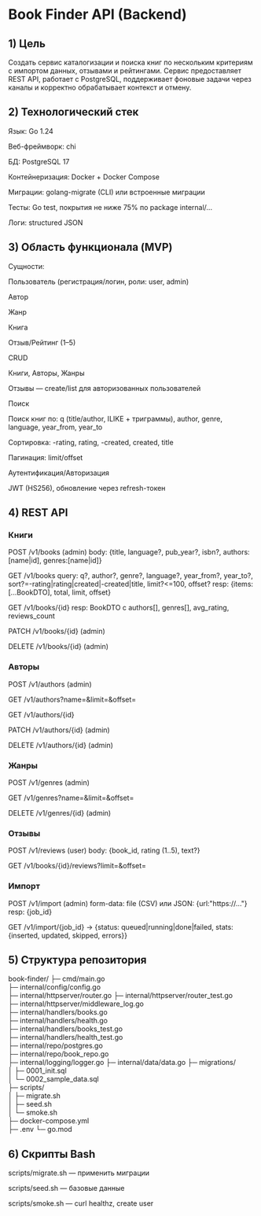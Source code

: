 # Book Finder API (Backend)
## 1) Цель

Создать сервис каталогизации и поиска книг по нескольким критериям с импортом данных, отзывами и рейтингами. Сервис предоставляет REST API, работает с PostgreSQL, поддерживает фоновые задачи через каналы и корректно обрабатывает контекст и отмену.

## 2) Технологический стек 

Язык: Go 1.24

Веб-фреймворк: chi 

БД: PostgreSQL 17

Контейнеризация: Docker + Docker Compose

Миграции: golang-migrate (CLI) или встроенные миграции

Тесты: Go test, покрытия не ниже 75% по package internal/...

Логи: structured JSON 

## 3) Область функционала (MVP)

Сущности:

Пользователь (регистрация/логин, роли: user, admin)

Автор

Жанр

Книга

Отзыв/Рейтинг (1–5)

CRUD

Книги, Авторы, Жанры 

Отзывы — create/list для авторизованных пользователей

Поиск

Поиск книг по: q (title/author, ILIKE + триграммы), author, genre, language, year_from, year_to

Сортировка: -rating, rating, -created, created, title

Пагинация: limit/offset 

Аутентификация/Авторизация

JWT (HS256), обновление через refresh-токен

## 4) REST API 
### Книги

POST /v1/books (admin)
body: {title, language?, pub_year?, isbn?, authors: [name|id], genres:[name|id]}

GET /v1/books
query:
q?, author?, genre?, language?, year_from?, year_to?, sort?=-rating|rating|created|-created|title, limit?<=100, offset?
resp: {items:[...BookDTO], total, limit, offset}

GET /v1/books/{id}
resp: BookDTO с authors[], genres[], avg_rating, reviews_count

PATCH /v1/books/{id} (admin)

DELETE /v1/books/{id} (admin)

### Авторы

POST /v1/authors (admin)

GET /v1/authors?name=&limit=&offset=

GET /v1/authors/{id}

PATCH /v1/authors/{id} (admin)

DELETE /v1/authors/{id} (admin)

### Жанры

POST /v1/genres (admin)

GET /v1/genres?name=&limit=&offset=

DELETE /v1/genres/{id} (admin)

### Отзывы

POST /v1/reviews (user)
body: {book_id, rating (1..5), text?}

GET /v1/books/{id}/reviews?limit=&offset=

### Импорт

POST /v1/import (admin)
form-data: file (CSV) или JSON: {url:"https://..."}
resp: {job_id}

GET /v1/import/{job_id} → {status: queued|running|done|failed, stats:{inserted, updated, skipped, errors}}


## 5) Структура репозитория
book-finder/
├─ cmd/main.go  
├─ internal/config/config.go  
├─ internal/httpserver/router.go 
├─ internal/httpserver/router_test.go  
├─ internal/httpserver/middleware_log.go  
├─ internal/handlers/books.go  
├─ internal/handlers/health.go  
├─ internal/handlers/books_test.go  
├─ internal/handlers/health_test.go  
├─ internal/repo/postgres.go  
├─ internal/repo/book_repo.go  
├─ internal/logging/logger.go 
├─ internal/data/data.go 
├─ migrations/  
│ ├─ 0001_init.sql  
│ └─ 0002_sample_data.sql  
├─ scripts/  
│ ├─ migrate.sh  
│ ├─ seed.sh  
│ └─ smoke.sh  
├─ docker-compose.yml  
├─ .env
└─ go.mod  

## 6) Скрипты Bash 

scripts/migrate.sh — применить миграции 

scripts/seed.sh — базовые данные 

scripts/smoke.sh — curl healthz, create user

